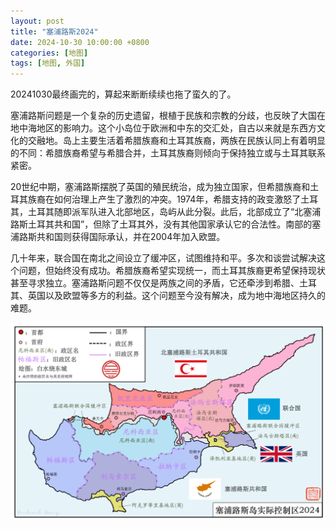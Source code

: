 ```yaml
---
layout: post
title: "塞浦路斯2024"
date: 2024-10-30 10:00:00 +0800
categories: [地图]
tags: [地图, 外国]
---
```


20241030最终画完的，算起来断断续续也拖了蛮久的了。

塞浦路斯问题是一个复杂的历史遗留，根植于民族和宗教的分歧，也反映了大国在地中海地区的影响力。这个小岛位于欧洲和中东的交汇处，自古以来就是东西方文化的交融地。岛上主要生活着希腊族裔和土耳其族裔，两族在民族认同上有着明显的不同：希腊族裔希望与希腊合并，土耳其族裔则倾向于保持独立或与土耳其联系紧密。

20世纪中期，塞浦路斯摆脱了英国的殖民统治，成为独立国家，但希腊族裔和土耳其族裔在如何治理上产生了激烈的冲突。1974年，希腊支持的政变激怒了土耳其，土耳其随即派军队进入北部地区，岛屿从此分裂。此后，北部成立了“北塞浦路斯土耳其共和国”，但除了土耳其外，没有其他国家承认它的合法性。南部的塞浦路斯共和国则获得国际承认，并在2004年加入欧盟。

几十年来，联合国在南北之间设立了缓冲区，试图维持和平。多次和谈尝试解决这个问题，但始终没有成功。希腊族裔希望实现统一，而土耳其族裔更希望保持现状甚至寻求独立。塞浦路斯问题不仅仅是两族之间的矛盾，它还牵涉到希腊、土耳其、英国以及欧盟等多方的利益。这个问题至今没有解决，成为地中海地区持久的难题。

![塞浦路斯2024](/assets/img/mymap/cyprus.png)


